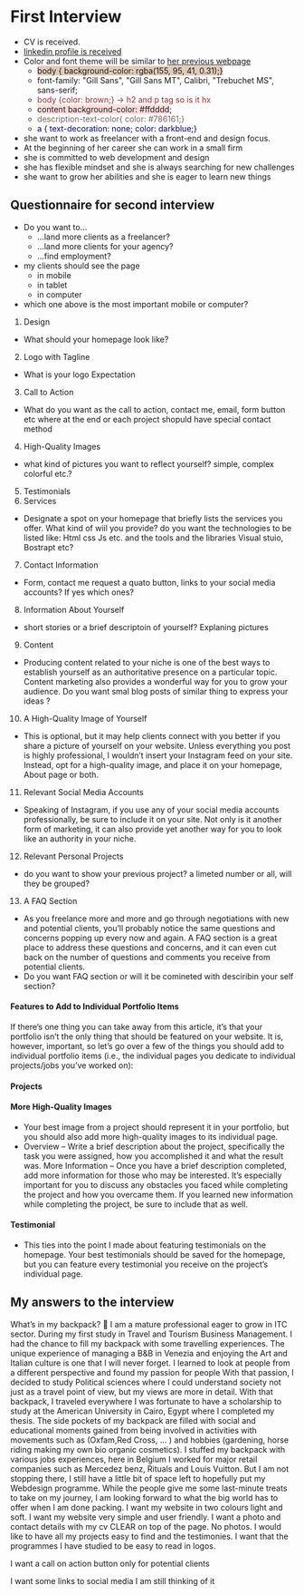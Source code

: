# First Interview

- CV is received.
- [linkedin profile is received](https://www.linkedin.com/in/zenat-ikbal-495aa828/)
- Color and font theme will be similar to [her previous webpage](https://zm102.github.io/zenat/)
  - <span style="background-color: rgba(155, 95, 41, 0.31)">body {
    background-color: rgba(155, 95, 41, 0.31);} </span>
  - <span font-family="Gill Sans"> font-family: "Gill Sans", "Gill Sans MT", Calibri, "Trebuchet MS", sans-serif;</span>
  - <span style="color: brown"> body {color: brown;} -> h2 and p tag so is it hx</span>
  - <span style="background-color: #ffdddd">content background-color: #ffdddd</span>;
  - <span style="color:#786161">description-text-color{
    color: #786161;}</span>
  - <span style="color: darkblue"> a { text-decoration: none; color: darkblue;}</span>
- she want to work as freelancer with a front-end and design focus.
- At the beginning of her career she can work in a small firm
- she is committed to web development and design
- she has flexible mindset and she is always searching for new challenges
- she want to grow her abilities and she is eager to learn new things

## Questionnaire for second interview

- Do you want to…
  - …land more clients as a freelancer?
  - …land more clients for your agency?
  - …find employment?
- my clients should see the page
  - in mobile
  - in tablet
  - in computer
- which one above is the most important mobile or computer?

1.  Design

- What should your homepage look like?

2.  Logo with Tagline

- What is your logo Expectation

3.  Call to Action

- What do you want as the call to action, contact me, email, form button etc where at the end or each project shopuld have special contact method

4.  High-Quality Images

- what kind of pictures you want to reflect yourself? simple, complex colorful etc.?

5.  Testimonials
6.  Services

- Designate a spot on your homepage that briefly lists the services you offer. What kind of wiil you provide? do you want the technologies to be listed like: Html css Js etc. and the tools and the libraries Visual stuio, Bostrapt etc?

7.  Contact Information

- Form, contact me request a quato button, links to your social media accounts? If yes which ones?

8.  Information About Yourself

- short stories or a brief descriptoin of yourself? Explaning pictures

9.  Content

- Producing content related to your niche is one of the best ways to establish yourself as an authoritative presence on a particular topic. Content marketing also provides a wonderful way for you to grow your audience.
  Do you want smal blog posts of similar thing to express your ideas ?

10. A High-Quality Image of Yourself

- This is optional, but it may help clients connect with you better if you share a picture of yourself on your website. Unless everything you post is highly professional, I wouldn’t insert your Instagram feed on your site. Instead, opt for a high-quality image, and place it on your homepage, About page or both.

11. Relevant Social Media Accounts

- Speaking of Instagram, if you use any of your social media accounts professionally, be sure to include it on your site. Not only is it another form of marketing, it can also provide yet another way for you to look like an authority in your niche.

12. Relevant Personal Projects

- do you want to show your previous project? a limeted number or all, will they be grouped?

13. A FAQ Section

- As you freelance more and more and go through negotiations with new and potential clients, you’ll probably notice the same questions and concerns popping up every now and again. A FAQ section is a great place to address these questions and concerns, and it can even cut back on the number of questions and comments you receive from potential clients.
- Do you want FAQ section or will it be comineted with desciribin your self section?

#### Features to Add to Individual Portfolio Items

If there’s one thing you can take away from this article, it’s that your portfolio isn’t the only thing that should be featured on your website. It is, however, important, so let’s go over a few of the things you should add to individual portfolio items (i.e., the individual pages you dedicate to individual projects/jobs you’ve worked on):

#### Projects

#### More High-Quality Images

- Your best image from a project should represent it in your portfolio, but you should also add more high-quality images to its individual page.
- Overview – Write a brief description about the project, specifically the task you were assigned, how you accomplished it and what the result was.
  More Information – Once you have a brief description completed, add more information for those who may be interested. It’s especially important for you to discuss any obstacles you faced while completing the project and how you overcame them. If you learned new information while completing the project, be sure to include that as well.

#### Testimonial

- This ties into the point I made about featuring testimonials on the homepage. Your best testimonials should be saved for the homepage, but you can feature every testimonial you receive on the project’s individual page.

## My answers to the interview

What’s in my backpack? :school_satchel:
I am a mature professional eager to grow in ITC sector.
During my first study in Travel and Tourism Business Management. I had the chance to fill my backpack with some travelling experiences. The unique experience of managing a B&B in Venezia and enjoying the Art and Italian culture is one that I will never forget.
I learned to look at people from a different perspective and found my passion for people With that passion, I decided to study Political sciences where I could understand society not just as a travel point of view, but my views are more in detail.
With that backpack, I traveled everywhere I was fortunate to have a scholarship to study at the American University in Cairo, Egypt where I completed my thesis.
The side pockets of my backpack are filled with social and educational moments gained from being involved in activities with movements such as (Oxfam,Red Cross, … ) and hobbies (gardening, horse riding making my own bio organic cosmetics).
I stuffed my backpack with various jobs experiences, here in Belgium I worked for major retail companies such as Mercedez benz, Rituals and Louis Vuitton.
But I am not stopping there, I still have a little bit of space left to hopefully put my Webdesign programme. While the people give me some last-minute treats to take on my journey, I am looking forward to what the big world has to offer when I am done packing.
I want my website in two colours light and soft.
I want my website very simple and user friendly.
I want a photo and contact details with my cv CLEAR on top of the page. No photos.
I would like to have all my projects easy to find and the testimonies.
I want that the programmes I have studied to be easy to read in logos.

I want a call on action button only for potential clients

I want some links to social media
I am still thinking of it

